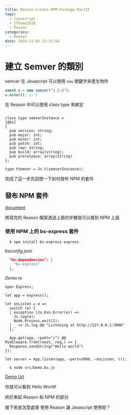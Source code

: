 ```yaml
---
title: Reason-Create-NPM-Package-PartII
tags:
  - Javascript
  - IThome2018
  - Reason
categories:
  - Reason
date: 2018-11-02 21:21:54
---
```


# 建立 Semver 的類別

semver 在 Javascript 可以使用 `new` 關鍵字來產生物件

```javascript
const s = new semver("1.5.0");
s.minor(); // 5
```

在 Reason 中可以使用 class type 來綁定

```reason

class type semverInstance =
[@bs]
{
  pub version: string;
  pub major: int;
  pub minor: int;
  pub patch: int;
  pub raw: string;
  pub build: array(string);
  pub prerelease: array(string)
};

type tSemver = Js.t(semverInstance);
```

完成了這一步先回想一下如何發布 NPM 的套件

## 發布 NPM 套件

[document](https://docs.npmjs.com/getting-started/publishing-npm-packages)

將寫完的 Reason 檔案透過上面的步驟就可以推到 NPM 上面

### 使用 NPM 上的 bs-express 套件

```
  $ npm install bs-express express
```

*bsconfig.json*

```json
  "bs-dependencies": [
    "bs-express"
  ],
```

*Demo.re*
```reason
open Express;

let app = express();

let onListen = e =>
  switch (e) {
  | exception (Js.Exn.Error(e)) =>
    Js.log(e);
    Node.Process.exit(1);
  | _ => Js.log @@ "Listening at http://127.0.0.1:3000"
  };

  App.get(app, ~path="/") @@
Middleware.from((next, req,) => {
  Response.sendString("Hello world")
});

let server = App.listen(app, ~port=3000, ~onListen, ());
```

```
  $ node src/Demo.bs.js
```

[Demo Url](http://localhost:3000/)

你就可以看到 Hello World!

終於串起 Reason 和 NPM 的部分

接下來是怎麼處理 使用 Reason 讓 Javascript 使用呢？
